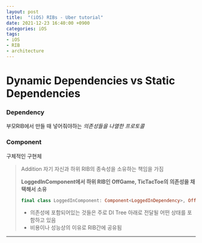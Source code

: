```yaml
---
layout: post
title:  "(iOS) RIBs - Uber tutorial"
date: 2021-12-23 16:40:00 +0900
categories: iOS
tags:
- iOS
- RIB
- architecture
---
```


# Dynamic Dependencies vs Static Dependencies

### Dependency
부모RIB에서 만들 때 넣어줘야하는 *의존성들을 나열한 프로토콜*

### Component
구체적인 구현체
> Addition
> 자기 자신과 하위 RIB의 종속성을 소유하는 책임을 가짐
> 
> **LoggedInComponent에서 하위 RIB인 OffGame, TicTacToe의 의존성을 채택해서 소유**
> ```swift
> final class LoggedInComponent: Component<LoggedInDependency>, OffGameDependency, TicTacToeDependency
> ```
> * 의존성에 포함되어있는 것들은 주로 DI Tree 아래로 전달될 어떤 상태를 포함하고 있음
> * 비용이나 성능상의 이유로 RIB간에 공유됨


---

